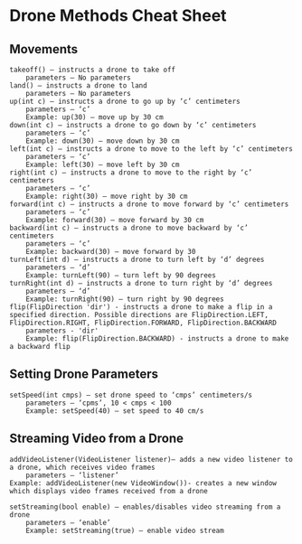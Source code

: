 # Drone Methods Cheat Sheet

## Movements

	takeoff() – instructs a drone to take off
  		parameters – No parameters
	land() – instructs a drone to land
		parameters – No parameters
	up(int c) – instructs a drone to go up by ‘c’ centimeters
		parameters – ‘c’
		Example: up(30) – move up by 30 cm
	down(int c) – instructs a drone to go down by ‘c’ centimeters
		parameters – ‘c’
		Example: down(30) – move down by 30 cm
	left(int c) – instructs a drone to move to the left by ‘c’ centimeters
		parameters – ‘c’
		Example: left(30) – move left by 30 cm
	right(int c) – instructs a drone to move to the right by ‘c’ centimeters
		parameters – ‘c’
		Example: right(30) – move right by 30 cm
	forward(int c) – instructs a drone to move forward by ‘c’ centimeters
		parameters – ‘c’
		Example: forward(30) – move forward by 30 cm
	backward(int c) – instructs a drone to move backward by ‘c’ centimeters
		parameters – ‘c’
		Example: backward(30) – move forward by 30
	turnLeft(int d) – instructs a drone to turn left by ‘d’ degrees
		parameters – ‘d’
		Example: turnLeft(90) – turn left by 90 degrees
	turnRight(int d) – instructs a drone to turn right by ‘d’ degrees
		parameters – ‘d’
		Example: turnRight(90) – turn right by 90 degrees
	flip(FlipDirection 'dir') - instructs a drone to make a flip in a specified direction. Possible directions are FlipDirection.LEFT, FlipDirection.RIGHT, FlipDirection.FORWARD, FlipDirection.BACKWARD
		parameters - 'dir'
		Example: flip(FlipDirection.BACKWARD) - instructs a drone to make a backward flip


## Setting Drone Parameters

	setSpeed(int cmps) – set drone speed to ‘cmps’ centimeters/s
		parameters – ‘cpms’, 10 < cmps < 100
		Example: setSpeed(40) – set speed to 40 cm/s

## Streaming Video from a Drone

	addVideoListener(VideoListener listener)– adds a new video listener to a drone, which receives video frames
		parameters – ‘listener’
	Example: addVideoListener(new VideoWindow())- creates a new window which displays video frames received from a drone

	setStreaming(bool enable) – enables/disables video streaming from a drone
		parameters – ‘enable’
		Example: setStreaming(true) – enable video stream
